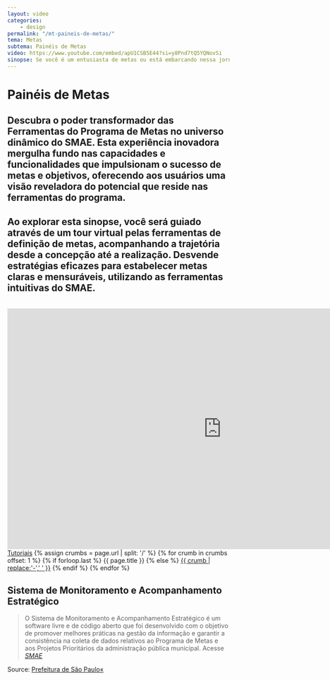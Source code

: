 ```yaml
---
layout: video
categories:
    - design
permalink: "/mt-paineis-de-metas/"
tema: Metas
subtema: Painéis de Metas
video: https://www.youtube.com/embed/apU1CSB5E44?si=y8Pnd7tQ5YQNovSi
sinopse: Se você é um entusiasta de metas ou está embarcando nessa jornada pela primeira vez, as Ferramentas do Programa de Metas no SMAE oferecem uma experiência transformadora, redefinindo a maneira como você planeja, monitora e atinge seus objetivos. Prepare-se para um mergulho inspirador no mundo da realização de metas no SMAE.
---
```



<!--Title-->

# Painéis de Metas

<!--Teaser-->

## Descubra o poder transformador das Ferramentas do Programa de Metas no universo dinâmico do SMAE. Esta experiência inovadora mergulha fundo nas capacidades e funcionalidades que impulsionam o sucesso de metas e objetivos, oferecendo aos usuários uma visão reveladora do potencial que reside nas ferramentas do programa.

## Ao explorar esta sinopse, você será guiado através de um tour virtual pelas ferramentas de definição de metas, acompanhando a trajetória desde a concepção até a realização. Desvende estratégias eficazes para estabelecer metas claras e mensuráveis, utilizando as ferramentas intuitivas do SMAE.

<br>

<!--Video-->

<iframe width='970' height='546' src='https://www.youtube.com/embed/apU1CSB5E44?si=y8Pnd7tQ5YQNovSi' frameborder='0' allowfullscreen></iframe>

<!--Breadcrumbs-->


<nav class="breadcrumbs" role="menubar" aria-label="breadcrumbs">
  <a href="{{ site.url }}/tutoriais/">Tutoriais</a>
  {% assign crumbs = page.url | split: '/' %}
  {% for crumb in crumbs offset: 1 %}
    {% if forloop.last %}
      <a class="current">{{ page.title }}</a>
    {% else %}
      <a href="{{ site.url }}{{ site.baseurl }}{% assign crumb_limit = forloop.index | plus: 1 %}{% for crumb in crumbs limit: crumb_limit %}{{ crumb | append: '/' }}{% endfor %}">{{ crumb | replace:'-',' ' }}</a>
    {% endif %}
  {% endfor %}
</nav>



<!--more-->


## Sistema de Monitoramento e Acompanhamento Estratégico

> O Sistema de Monitoramento e Acompanhamento Estratégico é um software livre e de código aberto que foi desenvolvido com o objetivo de promover melhores práticas na gestão da informação e garantir a consistência na coleta de dados relativos ao Programa de Metas e aos Projetos Prioritários da administração pública municipal. Acesse <cite>[SMAE](https://smae.prefeitura.sp.fgv.br/login)</cite>



Source: [Prefeitura de São Paulo«](https://www.capital.sp.gov.br/)

